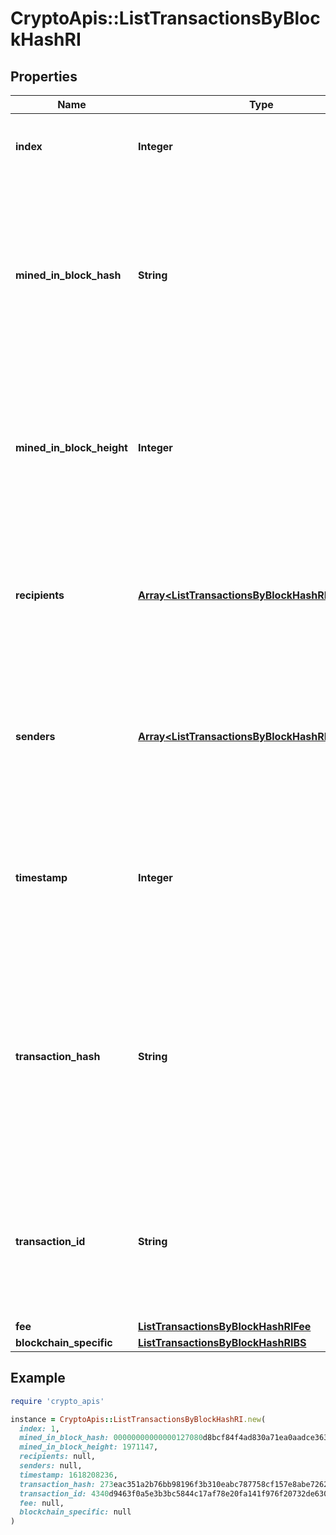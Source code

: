 # CryptoApis::ListTransactionsByBlockHashRI

## Properties

| Name | Type | Description | Notes |
| ---- | ---- | ----------- | ----- |
| **index** | **Integer** | Represents the index position of the transaction in the specific block. |  |
| **mined_in_block_hash** | **String** | Represents the hash of the block where this transaction was mined/confirmed for first time. The hash is defined as a cryptographic digital fingerprint made by hashing the block header twice through the SHA256 algorithm. |  |
| **mined_in_block_height** | **Integer** | Represents the hight of the block where this transaction was mined/confirmed for first time. The height is defined as the number of blocks in the blockchain preceding this specific block. |  |
| **recipients** | [**Array&lt;ListTransactionsByBlockHashRIRecipients&gt;**](ListTransactionsByBlockHashRIRecipients.md) | Represents a list of recipient addresses with the respective amounts. In account-based protocols like Ethereum there is only one address in this list. |  |
| **senders** | [**Array&lt;ListTransactionsByBlockHashRISenders&gt;**](ListTransactionsByBlockHashRISenders.md) | Represents a list of sender addresses with the respective amounts. In account-based protocols like Ethereum there is only one address in this list. |  |
| **timestamp** | **Integer** | Defines the exact date/time in Unix Timestamp when this transaction was mined, confirmed or first seen in Mempool, if it is unconfirmed. |  |
| **transaction_hash** | **String** | Represents the same as &#x60;transactionId&#x60; for account-based protocols like Ethereum, while it could be different in UTXO-based protocols like Bitcoin. E.g., in UTXO-based protocols &#x60;hash&#x60; is different from &#x60;transactionId&#x60; for SegWit transactions. |  |
| **transaction_id** | **String** | Represents the unique identifier of a transaction, i.e. it could be &#x60;transactionId&#x60; in UTXO-based protocols like Bitcoin, and transaction &#x60;hash&#x60; in Ethereum blockchain. |  |
| **fee** | [**ListTransactionsByBlockHashRIFee**](ListTransactionsByBlockHashRIFee.md) |  |  |
| **blockchain_specific** | [**ListTransactionsByBlockHashRIBS**](ListTransactionsByBlockHashRIBS.md) |  |  |

## Example

```ruby
require 'crypto_apis'

instance = CryptoApis::ListTransactionsByBlockHashRI.new(
  index: 1,
  mined_in_block_hash: 00000000000000127080d8bcf84f4ad830a71ea0aadce3632579b6b2f26cd94b,
  mined_in_block_height: 1971147,
  recipients: null,
  senders: null,
  timestamp: 1618208236,
  transaction_hash: 273eac351a2b76bb98196f3b310eabc787758cf157e8abe726250447185956ed,
  transaction_id: 4340d9463f0a5e3b3bc5844c17af78e20fa141f976f20732de630b0e6e4cd571,
  fee: null,
  blockchain_specific: null
)
```

